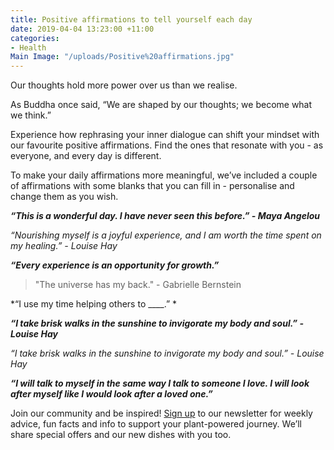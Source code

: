 ```yaml
---
title: Positive affirmations to tell yourself each day
date: 2019-04-04 13:23:00 +11:00
categories:
- Health
Main Image: "/uploads/Positive%20affirmations.jpg"
---
```


Our thoughts hold more power over us than we realise.

As Buddha once said, “We are shaped by our thoughts; we become what we think.”

Experience how rephrasing your inner dialogue can shift your mindset with our favourite positive affirmations. Find the ones that resonate with you - as everyone, and every day is different.

To make your daily affirmations more meaningful, we’ve included a couple of affirmations with some blanks that you can fill in - personalise and change them as you wish.

***“This is a wonderful day. I have never seen this before.” - Maya Angelou***

*“Nourishing myself is a joyful experience, and I am worth the time spent on my healing.” - Louise Hay*

***“Every experience is an opportunity for growth.”***

> "The universe has my back." - Gabrielle Bernstein

*“I use my time helping others to ____.”
*

***“I take brisk walks in the sunshine to invigorate my body and soul.” - Louise Hay***

*“I take brisk walks in the sunshine to invigorate my body and soul.” - Louise Hay*

***“I will talk to myself in the same way I talk to someone I love. I will look after myself like I would look after a loved one.”***

Join our community and be inspired! [Sign up](https://www.soulara.com.au) to our newsletter for weekly advice, fun facts and info to support your plant-powered journey. We’ll share special offers and our new dishes with you too.